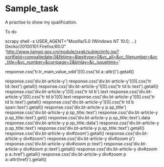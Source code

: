 # Sample_task
A practise to show my qualification.

To do

scrapy shell -s USER_AGENT="Mozilla/5.0 (Windows NT 10.0; …) Gecko/20100101 Firefox/60.0" 'http://www.jiangxi.gov.cn/module/xxgk/subjectinfo.jsp?sortfield=compaltedate:0&fbtime=&texttype=0&vc_all=&vc_filenumber=&vc_title=&vc_number=&currpage=2&binlay=&c_issuetime='

response.css('tr.tr_main_value_odd')[0].css('td a::attr()').getall()

response.css('div.bt-article-y')
response.css('div.bt-article-y')[0].css('tr td::text').getall()
response.css('div.bt-article-y')[0].css('tr td b::text').getall()
response.css('div.bt-article-y')[0].css('tr td b').text
response.css('div.bt-article-y')[0].css('tr td b')[0].text
response.css('div.bt-article-y')[0].css('tr td b::text').getall()
response.css('div.bt-article-y')[0].css('tr td b span::text').getall()
response.css('div.bt-article-y p.sp_title')
response.css('div.bt-article-y p.sp_title::text')
response.css('div.bt-article-y p.sp_title::text').get()
response.css('div.bt-article-y p.sp_title::text').data
response.css('div.bt-article-y p.sp_title::data')
response.css('div.bt-article-y p.sp_title::text')
response.css('div.bt-article-y p.sp_title::text').getall()
response.css('div.bt-article-y div#zoom').getall()
response.css('div.bt-article-y div#zoom')
response.css('div.bt-article-y div#zoom p')
response.css('div.bt-article-y div#zoom p::text')
response.css('div.bt-article-y div#zoom p::text').getall()
response.css('div.bt-article-y div#zoom p a::href').getall()
response.css('div.bt-article-y div#zoom p a::attr(href)').getall()

